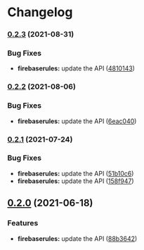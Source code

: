 # Changelog

### [0.2.3](https://www.github.com/googleapis/google-api-nodejs-client/compare/firebaserules-v0.2.2...firebaserules-v0.2.3) (2021-08-31)


### Bug Fixes

* **firebaserules:** update the API ([4810143](https://www.github.com/googleapis/google-api-nodejs-client/commit/481014347fbc009a10b06e17c19f8bdddaaaea85))

### [0.2.2](https://www.github.com/googleapis/google-api-nodejs-client/compare/firebaserules-v0.2.1...firebaserules-v0.2.2) (2021-08-06)


### Bug Fixes

* **firebaserules:** update the API ([6eac040](https://www.github.com/googleapis/google-api-nodejs-client/commit/6eac040ba9b1e5f8ef18080a79de3d800559ac83))

### [0.2.1](https://www.github.com/googleapis/google-api-nodejs-client/compare/firebaserules-v0.2.0...firebaserules-v0.2.1) (2021-07-24)


### Bug Fixes

* **firebaserules:** update the API ([51b10c6](https://www.github.com/googleapis/google-api-nodejs-client/commit/51b10c6f13cfa94d5dcab67dc4cf4a539f78b8e3))
* **firebaserules:** update the API ([158f947](https://www.github.com/googleapis/google-api-nodejs-client/commit/158f9476ade57c9524deed512c0a26b327a0c65a))

## [0.2.0](https://www.github.com/googleapis/google-api-nodejs-client/compare/firebaserules-v0.1.0...firebaserules-v0.2.0) (2021-06-18)


### Features

* **firebaserules:** update the API ([88b3642](https://www.github.com/googleapis/google-api-nodejs-client/commit/88b3642ef788e0c12650824cc4fb3be60d0e5c1d))
